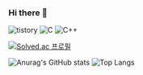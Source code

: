 ### Hi there 👋

<!--
**latin9/latin9** is a ✨ _special_ ✨ repository because its `README.md` (this file) appears on your GitHub profile.

Here are some ideas to get you started:

- 🔭 I’m currently working on ...
- 🌱 I’m currently learning ...
- 👯 I’m looking to collaborate on ...
- 🤔 I’m looking for help with ...
- 💬 Ask me about ...
- 📫 How to reach me: ...
- 😄 Pronouns: ...
- ⚡ Fun fact: ...
-->
<img alt="tistory" src
="https://img.shields.io/badge/tistory-000000?&style=for-the-badge&logo=tistory&logoColor=white"/> <img alt="C" src
="https://img.shields.io/badge/C-7F52FF?&style=for-the-badge&logo=C&logoColor=white"/> <img alt="C++" src
="https://img.shields.io/badge/C++-825794?&style=for-the-badge&logo=C&logoColor=white"/>

[![Solved.ac 프로필](http://mazassumnida.wtf/api/v2/generate_badge?boj=latin)](https://solved.ac/latin)
  
![Anurag's GitHub stats](https://github-readme-stats.vercel.app/api?username=latin9&show_icons=true&theme=tokyonight)
![Top Langs](https://github-readme-stats.vercel.app/api/top-langs/?username=latin9&layout=compact&theme=tokyonight)
